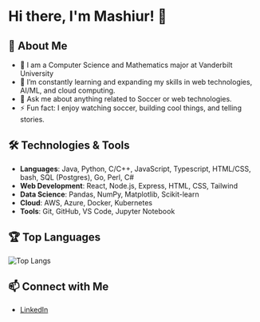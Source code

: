# Hi there, I'm Mashiur! 👋


## 🚀 About Me

- 🔭 I am a Computer Science and Mathematics major at Vanderbilt University
- 🌱 I’m constantly learning and expanding my skills in web technologies, AI/ML, and cloud computing.
- 💬 Ask me about anything related to Soccer or web technologies.
- ⚡ Fun fact: I enjoy watching soccer, building cool things, and telling stories.

## 🛠️ Technologies & Tools

- **Languages**: Java, Python, C/C++, JavaScript, Typescript, HTML/CSS, bash, SQL (Postgres), Go, Perl, C#
- **Web Development**: React, Node.js, Express, HTML, CSS, Tailwind
- **Data Science**: Pandas, NumPy, Matplotlib, Scikit-learn
- **Cloud**: AWS, Azure, Docker, Kubernetes
- **Tools**: Git, GitHub, VS Code, Jupyter Notebook

## 🏆 Top Languages

![Top Langs](https://github-readme-stats.vercel.app/api/top-langs/?username=mashcodes10&layout=compact)

## 📫 Connect with Me

- [LinkedIn](https://www.linkedin.com/in/mashter/)
